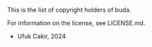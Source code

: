 This is the list of copyright holders of buda.

For information on the license, see LICENSE.md.


* Ufuk Cakir, 2024
